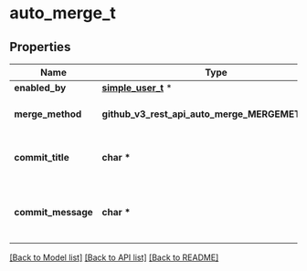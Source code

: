 # auto_merge_t

## Properties
Name | Type | Description | Notes
------------ | ------------- | ------------- | -------------
**enabled_by** | [**simple_user_t**](simple_user.md) \* |  | 
**merge_method** | **github_v3_rest_api_auto_merge_MERGEMETHOD_e** | The merge method to use. | 
**commit_title** | **char \*** | Title for the merge commit message. | 
**commit_message** | **char \*** | Commit message for the merge commit. | 

[[Back to Model list]](../README.md#documentation-for-models) [[Back to API list]](../README.md#documentation-for-api-endpoints) [[Back to README]](../README.md)


